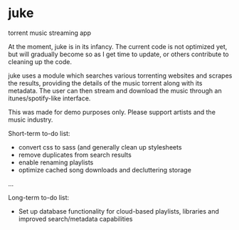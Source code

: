 # juke
torrent music streaming app

At the moment, juke is in its infancy. The current code is not optimized yet, but will gradually become so as I get time to update, or others contribute to cleaning up the code.

juke uses a module which searches various torrenting websites and scrapes the results, providing the details of the music torrent along with its metadata. The user can then stream and download the music through an itunes/spotify-like interface.

This was made for demo purposes only. Please support artists and the music industry.


Short-term to-do list:
* convert css to sass (and generally clean up stylesheets
* remove duplicates from search results
* enable renaming playlists
* optimize cached song downloads and decluttering storage

...

Long-term to-do list:
* Set up database functionality for cloud-based playlists, libraries and improved search/metadata capabilities
